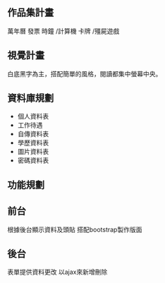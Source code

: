 ## 作品集計畫
萬年曆
發票
時鐘 /計算機
卡牌 /殭屍遊戲
 

## 視覺計畫
白底黑字為主，搭配簡單的風格，閱讀都集中螢幕中央。


## 資料庫規劃
* 個人資料表
* 工作待遇
* 自傳資料表
* 學歷資料表
* 圖片資料表
* 密碼資料表


## 功能規劃

## 前台
根據後台顯示資料及頭貼
搭配bootstrap製作版面

## 後台
表單提供資料更改
以ajax來新增刪除